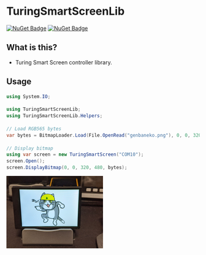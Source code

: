 # TuringSmartScreenLib

[![NuGet Badge](https://buildstats.info/nuget/TuringSmartScreenLib)](https://www.nuget.org/packages/TuringSmartScreenLib/)
[![NuGet Badge](https://buildstats.info/nuget/TuringSmartScreenLib.Helpers)](https://www.nuget.org/packages/TuringSmartScreenLib.Helpers/)

## What is this?

* Turing Smart Screen controller library.

## Usage

```csharp
using System.IO;

using TuringSmartScreenLib;
using TuringSmartScreenLib.Helpers;

// Load RGB565 bytes
var bytes = BitmapLoader.Load(File.OpenRead("genbaneko.png"), 0, 0, 320, 480);

// Display bitmap
using var screen = new TuringSmartScreen("COM10");
screen.Open();
screen.DisplayBitmap(0, 0, 320, 480, bytes);
```

<img src="Images/image.jpg" width="50%" title="image">
